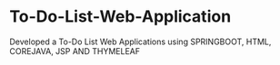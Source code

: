 # To-Do-List-Web-Application
Developed a To-Do List Web Applications using SPRINGBOOT, HTML, COREJAVA, JSP AND THYMELEAF
